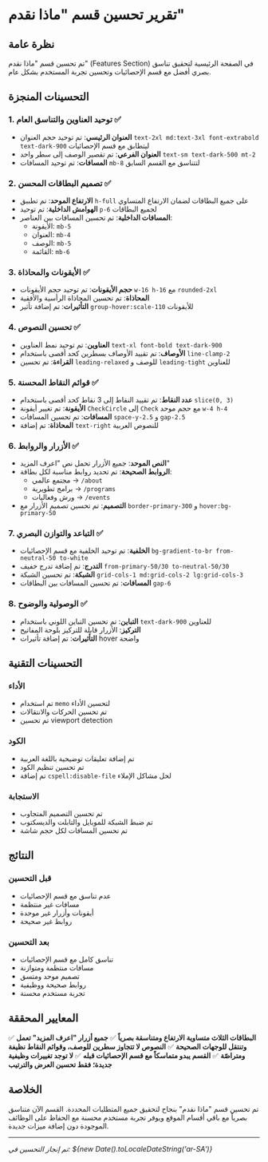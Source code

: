 # تقرير تحسين قسم "ماذا نقدم"

## نظرة عامة

تم تحسين قسم "ماذا نقدم" (Features Section) في الصفحة الرئيسية لتحقيق تناسق بصري أفضل مع قسم الإحصائيات وتحسين تجربة المستخدم بشكل عام.

## التحسينات المنجزة

### 1. توحيد العناوين والتناسق العام ✅

- **العنوان الرئيسي**: تم توحيد حجم العنوان `text-2xl md:text-3xl font-extrabold text-dark-900` ليتطابق مع قسم الإحصائيات
- **العنوان الفرعي**: تم تقصير الوصف إلى سطر واحد `text-sm text-dark-500 mt-2`
- **المسافات**: تم توحيد المسافات `mb-8` لتتناسق مع القسم السابق

### 2. تصميم البطاقات المحسن ✅

- **الارتفاع الموحد**: تم تطبيق `h-full` على جميع البطاقات لضمان الارتفاع المتساوي
- **الهوامش الداخلية**: تم توحيد `p-6` لجميع البطاقات
- **المسافات الداخلية**: تم تحسين المسافات بين العناصر:
  - الأيقونة: `mb-5`
  - العنوان: `mb-4`
  - الوصف: `mb-5`
  - القائمة: `mb-6`

### 3. الأيقونات والمحاذاة ✅

- **حجم الأيقونات**: تم توحيد حجم الأيقونات `w-16 h-16` مع `rounded-2xl`
- **المحاذاة**: تم تحسين المحاذاة الرأسية والأفقية
- **التأثيرات**: تم إضافة تأثير `group-hover:scale-110` للأيقونات

### 4. تحسين النصوص ✅

- **العناوين**: تم توحيد نمط العناوين `text-xl font-bold text-dark-900`
- **الأوصاف**: تم تقييد الأوصاف بسطرين كحد أقصى باستخدام `line-clamp-2`
- **القراءة**: تم تحسين `leading-relaxed` للوصف و `leading-tight` للعناوين

### 5. قوائم النقاط المحسنة ✅

- **عدد النقاط**: تم تقييد النقاط إلى 3 نقاط كحد أقصى باستخدام `slice(0, 3)`
- **الأيقونة**: تم تغيير أيقونة `CheckCircle` إلى `Check` مع حجم موحد `w-4 h-4`
- **المسافات**: تم تحسين المسافات `space-y-2.5` و `gap-2.5`
- **المحاذاة**: تم إضافة `text-right` للنصوص العربية

### 6. الأزرار والروابط ✅

- **النص الموحد**: جميع الأزرار تحمل نص "اعرف المزيد"
- **الروابط الصحيحة**: تم تحديد روابط مناسبة لكل بطاقة:
  - مجتمع عالمي → `/about`
  - برامج تطويرية → `/programs`
  - ورش وفعاليات → `/events`
- **التصميم**: تم تحسين تصميم الأزرار مع `border-primary-300` و `hover:bg-primary-50`

### 7. التباعد والتوازن البصري ✅

- **الخلفية**: تم توحيد الخلفية مع قسم الإحصائيات `bg-gradient-to-br from-neutral-50 to-white`
- **التدرج**: تم إضافة تدرج خفيف `from-primary-50/30 to-neutral-50/30`
- **الشبكة**: تم تحسين الشبكة `grid-cols-1 md:grid-cols-2 lg:grid-cols-3`
- **المسافات**: تم تحسين المسافات بين البطاقات `gap-6`

### 8. الوصولية والوضوح ✅

- **التباين**: تم تحسين التباين اللوني باستخدام `text-dark-900` للعناوين
- **التركيز**: الأزرار قابلة للتركيز بلوحة المفاتيح
- **التأثيرات**: تم إضافة تأثيرات hover واضحة

## التحسينات التقنية

### الأداء

- تم استخدام `memo` لتحسين الأداء
- تم تحسين الحركات والانتقالات
- تم تحسين viewport detection

### الكود

- تم إضافة تعليقات توضيحية باللغة العربية
- تم تحسين تنظيم الكود
- تم إضافة `cspell:disable-file` لحل مشاكل الإملاء

### الاستجابة

- تم تحسين التصميم المتجاوب
- تم ضبط الشبكة للموبايل والتابلت والديسكتوب
- تم تحسين المسافات لكل حجم شاشة

## النتائج

### قبل التحسين

- عدم تناسق مع قسم الإحصائيات
- مسافات غير منتظمة
- أيقونات وأزرار غير موحدة
- روابط غير صحيحة

### بعد التحسين

- تناسق كامل مع قسم الإحصائيات
- مسافات منتظمة ومتوازنة
- تصميم موحد ومتسق
- روابط صحيحة ووظيفية
- تجربة مستخدم محسنة

## المعايير المحققة

✅ **البطاقات الثلاث متساوية الارتفاع ومتناسقة بصرياً**
✅ **جميع أزرار "اعرف المزيد" تعمل وتنتقل للوجهات الصحيحة**
✅ **النصوص لا تتجاوز سطرين للوصف، وقوائم النقاط نظيفة ومتراصّة**
✅ **القسم يبدو متماسكاً مع قسم الإحصائيات قبله**
✅ **لا توجد تغييرات وظيفية جديدة؛ فقط تحسين العرض والترتيب**

## الخلاصة

تم تحسين قسم "ماذا نقدم" بنجاح لتحقيق جميع المتطلبات المحددة. القسم الآن متناسق بصرياً مع باقي أقسام الموقع ويوفر تجربة مستخدم محسنة مع الحفاظ على الوظائف الموجودة دون إضافة ميزات جديدة.

---

_تم إنجاز التحسين في: ${new Date().toLocaleDateString('ar-SA')}_
